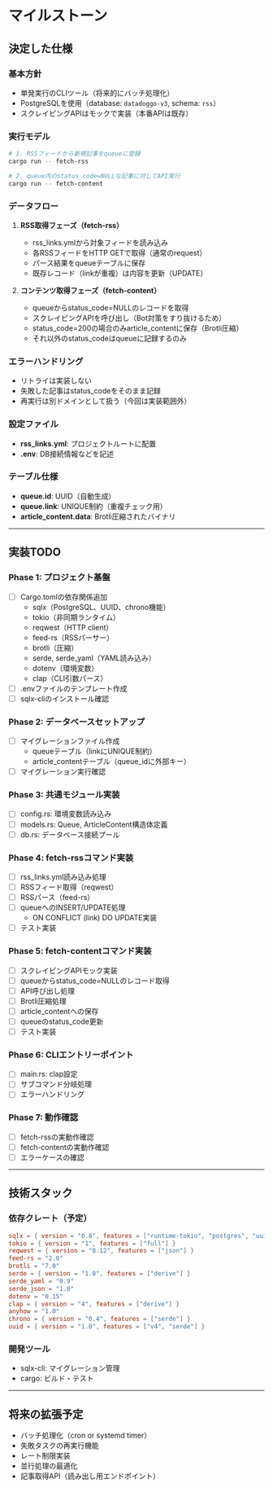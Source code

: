 # マイルストーン

## 決定した仕様

### 基本方針
- 単発実行のCLIツール（将来的にバッチ処理化）
- PostgreSQLを使用（database: `datadoggo-v3`, schema: `rss`）
- スクレイピングAPIはモックで実装（本番APIは既存）

### 実行モデル
```bash
# 1. RSSフィードから新規記事をqueueに登録
cargo run -- fetch-rss

# 2. queue内のstatus_code=NULLな記事に対してAPI実行
cargo run -- fetch-content
```

### データフロー
1. **RSS取得フェーズ（fetch-rss）**
   - rss_links.ymlから対象フィードを読み込み
   - 各RSSフィードをHTTP GETで取得（通常のrequest）
   - パース結果をqueueテーブルに保存
   - 既存レコード（linkが重複）は内容を更新（UPDATE）

2. **コンテンツ取得フェーズ（fetch-content）**
   - queueからstatus_code=NULLのレコードを取得
   - スクレイピングAPIを呼び出し（Bot対策をすり抜けるため）
   - status_code=200の場合のみarticle_contentに保存（Brotli圧縮）
   - それ以外のstatus_codeはqueueに記録するのみ

### エラーハンドリング
- リトライは実装しない
- 失敗した記事はstatus_codeをそのまま記録
- 再実行は別ドメインとして扱う（今回は実装範囲外）

### 設定ファイル
- **rss_links.yml**: プロジェクトルートに配置
- **.env**: DB接続情報などを記述

### テーブル仕様
- **queue.id**: UUID（自動生成）
- **queue.link**: UNIQUE制約（重複チェック用）
- **article_content.data**: Brotli圧縮されたバイナリ

---

## 実装TODO

### Phase 1: プロジェクト基盤
- [ ] Cargo.tomlの依存関係追加
  - sqlx（PostgreSQL、UUID、chrono機能）
  - tokio（非同期ランタイム）
  - reqwest（HTTP client）
  - feed-rs（RSSパーサー）
  - brotli（圧縮）
  - serde, serde_yaml（YAML読み込み）
  - dotenv（環境変数）
  - clap（CLI引数パース）
- [ ] .envファイルのテンプレート作成
- [ ] sqlx-cliのインストール確認

### Phase 2: データベースセットアップ
- [ ] マイグレーションファイル作成
  - queueテーブル（linkにUNIQUE制約）
  - article_contentテーブル（queue_idに外部キー）
- [ ] マイグレーション実行確認

### Phase 3: 共通モジュール実装
- [ ] config.rs: 環境変数読み込み
- [ ] models.rs: Queue, ArticleContent構造体定義
- [ ] db.rs: データベース接続プール

### Phase 4: fetch-rssコマンド実装
- [ ] rss_links.yml読み込み処理
- [ ] RSSフィード取得（reqwest）
- [ ] RSSパース（feed-rs）
- [ ] queueへのINSERT/UPDATE処理
  - ON CONFLICT (link) DO UPDATE実装
- [ ] テスト実装

### Phase 5: fetch-contentコマンド実装
- [ ] スクレイピングAPIモック実装
- [ ] queueからstatus_code=NULLのレコード取得
- [ ] API呼び出し処理
- [ ] Brotli圧縮処理
- [ ] article_contentへの保存
- [ ] queueのstatus_code更新
- [ ] テスト実装

### Phase 6: CLIエントリーポイント
- [ ] main.rs: clap設定
- [ ] サブコマンド分岐処理
- [ ] エラーハンドリング

### Phase 7: 動作確認
- [ ] fetch-rssの実動作確認
- [ ] fetch-contentの実動作確認
- [ ] エラーケースの確認

---

## 技術スタック

### 依存クレート（予定）
```toml
sqlx = { version = "0.8", features = ["runtime-tokio", "postgres", "uuid", "chrono"] }
tokio = { version = "1", features = ["full"] }
reqwest = { version = "0.12", features = ["json"] }
feed-rs = "2.0"
brotli = "7.0"
serde = { version = "1.0", features = ["derive"] }
serde_yaml = "0.9"
serde_json = "1.0"
dotenv = "0.15"
clap = { version = "4", features = ["derive"] }
anyhow = "1.0"
chrono = { version = "0.4", features = ["serde"] }
uuid = { version = "1.0", features = ["v4", "serde"] }
```

### 開発ツール
- sqlx-cli: マイグレーション管理
- cargo: ビルド・テスト

---

## 将来の拡張予定
- バッチ処理化（cron or systemd timer）
- 失敗タスクの再実行機能
- レート制限実装
- 並行処理の最適化
- 記事取得API（読み出し用エンドポイント）
